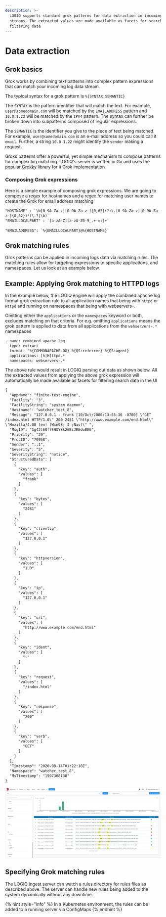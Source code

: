 ```yaml
---
description: >-
  LOGIQ supports standard grok patterns for data extraction in incoming data
  streams. The extracted values are made available as facets for search and
  filtering data
---
```


# Data extraction

## Grok basics

Grok works by combining text patterns into complex pattern expressions that can match your incoming log data stream.

The typical syntax for a grok pattern is `%{SYNTAX:SEMANTIC}`

The `SYNTAX` is the pattern identifier that will match the text. For example, `user@somedomain.com` will be matched by the `EMAILADDRESS` pattern and `10.0.1.22` will be matched by the `IPV4` pattern. The syntax can further be broken down into subpatterns composed of regular expressions.

The `SEMANTIC` is the identifier you give to the piece of text being matched. For example, `user@somedomain.com` is an e-mail address so you could call it `email`. Further, a string `10.0.1.22` might identify the `sender` making a request.

Groks patterns offer a powerful, yet simple mechanism to compose patterns for complex log matching. LOGIQ's server is written in Go and uses the popular [Grokky](https://github.com/logrusorgru/grokky) library for it Grok implementation

### Composing Grok expressions

Here is a simple example of composing grok expressions. We are going to compose a regex for hostnames and a regex for matching user names to create the Grok for email address matching

```text
"HOSTNAME" : `\b[0-9A-Za-z][0-9A-Za-z-]{0,62}(?:\.[0-9A-Za-z][0-9A-Za-z-]{0,62})*(\.?|\b)`
"EMAILLOCALPART" : `[a-zA-Z][a-zA-Z0-9_.+-=:]+`

"EMAILADDRESS": `%{EMAILLOCALPART}@%{HOSTNAME}`
```

## Grok matching rules

Grok patterns can be applied in incoming logs data via matching rules. The matching rules allow for targeting expressions to specific applications, and namespaces. Let us look at an example below.

## Example: Applying Grok matching to HTTPD logs

In the example below, the LOGIQ engine will apply the combined apache log format grok extraction rule to all application names that being with `httpd` or `Httpd` and running on namespaces that being with webservers-.

Omitting either the `applications` or the `namespaces` keyword or both, excludes matching on that criteria. For e.g. omitting `applications` means the grok pattern is applied to data from all applications from the `webservers-.*` namespaces 

```text
- name: combined_apache_log
  type: extract
  format: "%{COMMONAPACHELOG} %{QS:referrer} %{QS:agent}
  applications: [h|H]ttpd.*
  namespaces: webservers-.*
```

The above rule would result in LOGIQ parsing out data as shown below. All the extracted values from applying the above grok expression will automatically be made available as facets for filtering search data in the UI

```text
{
  "AppName": "finite-test-engine",
  "Facility": "3",
  "FacilityString": "system daemon",
  "Hostname": "watcher_test_8",
  "Message": "127.0.0.1 - frank [10/Oct/2000:13:55:36 -0700] \"GET /index.html HTTP/1.0\" 200 2481 \"http://www.example.com/end.html\" \"Mozilla/4.08 [en] (Win98; I ;Nav)\" ",
  "MsgID": "1g4Jt60f78HOYBk26BiJREdwBEG",
  "Priority": "29",
  "ProcID": "70958",
  "Sender": "::1",
  "Severity": "5",
  "SeverityString": "notice",
  "StructuredData": [
    {
      "key": "auth",
      "values": [
        "frank"
      ]
    },
    {
      "key": "bytes",
      "values": [
        "2481"
      ]
    },
    {
      "key": "clientip",
      "values": [
        "127.0.0.1"
      ]
    },
    {
      "key": "httpversion",
      "values": [
        "1.0"
      ]
    },
    {
      "key": "ip",
      "values": [
        "127.0.0.1"
      ]
    },
    {
      "key": "uri",
      "values": [
        "http://www.example.com/end.html"
      ]
    },
    {
      "key": "ident",
      "values": [
        "-"
      ]
    },
    {
      "key": "request",
      "values": [
        "/index.html"
      ]
    },
    {
      "key": "response",
      "values": [
        "200"
      ]
    },
    {
      "key": "verb",
      "values": [
        "GET"
      ]
    }
  ],
  "Timestamp": "2020-08-14T01:22:18Z",
  "Namespace": "watcher_test_8",
  "MsTimestamp": "1597368138"
}
```

![](../.gitbook/assets/screen-shot-2020-08-13-at-7.15.19-pm.png)

## Specifying Grok matching rules

The LOGIQ ingest server can watch a rules directory for rules files as described above. The server can handle new rules being added to the system dynamically without any downtime.

{% hint style="info" %}
In a Kubernetes environment, the rules can be added to a running server via ConfigMaps
{% endhint %}



